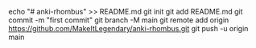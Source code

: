 echo "# anki-rhombus" >> README.md
git init
git add README.md
git commit -m "first commit"
git branch -M main
git remote add origin https://github.com/MakeItLegendary/anki-rhombus.git
git push -u origin main
